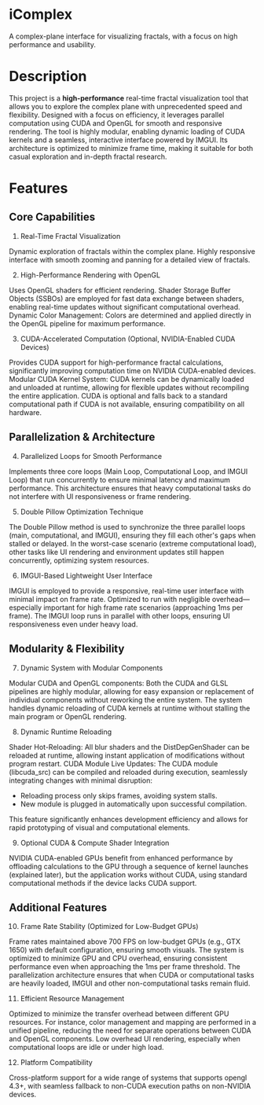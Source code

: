 # iComplex
A complex-plane interface for visualizing fractals, with a focus on high performance and usability.
# Description
This project is a **high-performance** real-time fractal visualization tool that allows you to explore the complex plane with unprecedented speed and flexibility. Designed with a focus on efficiency, it leverages parallel computation using CUDA and OpenGL for smooth and responsive rendering. The tool is highly modular, enabling dynamic loading of CUDA kernels and a seamless, interactive interface powered by IMGUI. Its architecture is optimized to minimize frame time, making it suitable for both casual exploration and in-depth fractal research.

# Features

## Core Capabilities
1. Real-Time Fractal Visualization

Dynamic exploration of fractals within the complex plane.
Highly responsive interface with smooth zooming and panning for a detailed view of fractals.

2. High-Performance Rendering with OpenGL

Uses OpenGL shaders for efficient rendering.
Shader Storage Buffer Objects (SSBOs) are employed for fast data exchange between shaders, enabling real-time updates without significant computational overhead.
Dynamic Color Management: Colors are determined and applied directly in the OpenGL pipeline for maximum performance.

3. CUDA-Accelerated Computation (Optional, NVIDIA-Enabled CUDA Devices)

Provides CUDA support for high-performance fractal calculations, significantly improving computation time on NVIDIA CUDA-enabled devices.
Modular CUDA Kernel System: CUDA kernels can be dynamically loaded and unloaded at runtime, allowing for flexible updates without recompiling the entire application.
CUDA is optional and falls back to a standard computational path if CUDA is not available, ensuring compatibility on all hardware.

## Parallelization & Architecture
4. Parallelized Loops for Smooth Performance

Implements three core loops (Main Loop, Computational Loop, and IMGUI Loop) that run concurrently to ensure minimal latency and maximum performance.
This architecture ensures that heavy computational tasks do not interfere with UI responsiveness or frame rendering.

5. Double Pillow Optimization Technique

The Double Pillow method is used to synchronize the three parallel loops (main, computational, and IMGUI), ensuring they fill each other's gaps when stalled or delayed.
In the worst-case scenario (extreme computational load), other tasks like UI rendering and environment updates still happen concurrently, optimizing system resources.

6. IMGUI-Based Lightweight User Interface

IMGUI is employed to provide a responsive, real-time user interface with minimal impact on frame rate.
Optimized to run with negligible overhead—especially important for high frame rate scenarios (approaching 1ms per frame).
The IMGUI loop runs in parallel with other loops, ensuring UI responsiveness even under heavy load.

## Modularity & Flexibility
7. Dynamic System with Modular Components

Modular CUDA and OpenGL components: Both the CUDA and GLSL pipelines are highly modular, allowing for easy expansion or replacement of individual components without reworking the entire system.
The system handles dynamic reloading of CUDA kernels at runtime without stalling the main program or OpenGL rendering.

8. Dynamic Runtime Reloading

Shader Hot-Reloading: All blur shaders and the DistDepGenShader can be reloaded at runtime, allowing instant application of modifications without program restart.
CUDA Module Live Updates: The CUDA module (libcuda_src) can be compiled and reloaded during execution, seamlessly integrating changes with minimal disruption:

- Reloading process only skips frames, avoiding system stalls.
- New module is plugged in automatically upon successful compilation.

This feature significantly enhances development efficiency and allows for rapid prototyping of visual and computational elements.

9. Optional CUDA & Compute Shader Integration

NVIDIA CUDA-enabled GPUs benefit from enhanced performance by offloading calculations to the GPU through a sequence of kernel launches (explained later), but the application works without CUDA, using standard computational methods if the device lacks CUDA support.

## Additional Features
10. Frame Rate Stability (Optimized for Low-Budget GPUs)

Frame rates maintained above 700 FPS on low-budget GPUs (e.g., GTX 1650) with default configuration, ensuring smooth visuals.
The system is optimized to minimize GPU and CPU overhead, ensuring consistent performance even when approaching the 1ms per frame threshold.
The parallelization architecture ensures that when CUDA or computational tasks are heavily loaded, IMGUI and other non-computational tasks remain fluid.

11. Efficient Resource Management

Optimized to minimize the transfer overhead between different GPU resources. For instance, color management and mapping are performed in a unified pipeline, reducing the need for separate operations between CUDA and OpenGL components.
Low overhead UI rendering, especially when computational loops are idle or under high load.

12. Platform Compatibility

Cross-platform support for a wide range of systems that supports opengl 4.3+, with seamless fallback to non-CUDA execution paths on non-NVIDIA devices.
